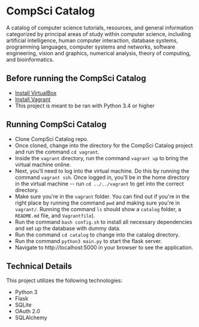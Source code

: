 # CompSci Catalog

A catalog of computer science tutorials, resources, and general information categorized by principal areas of study within computer science, including artificial intelligence, human computer interaction, database systems, programming languages, computer systems and networks, software engineering, vision and graphics, numerical analysis, theory of computing, and bioinformatics. 

## Before running the CompSci Catalog

* [Install VirtualBox](https://www.virtualbox.org/wiki/Download_Old_Builds_5_1)
* [Install Vagrant](https://www.vagrantup.com/downloads.html)
* This project is meant to be ran with Python 3.4 or higher

## Running CompSci Catalog

* Clone CompSci Catalog repo.
* Once cloned, change into the directory for the CompSci Catalog project and run the command `cd vagrant`.
* Inside the `vagrant` directory, run the command `vagrant up` to bring the virtual machine online.
* Next, you'll need to log into the virtual machine. Do this by running the command `vagrant ssh`. Once logged in, you'll be in the home directory in the virtual machine -- run `cd ../../vagrant` to get into the correct directory.
* Make sure you're in the `vagrant` folder. You can find out if you're in the right place by running the command `pwd` and making sure you're in `vagrant/`. Running the command `ls` should show a `catalog` folder, a `README.md` file, and `Vagrantfile`).
* Run the command `bash config.sh` to install all necessary dependencies and set up the database with dummy data.
* Run the command `cd catalog` to change into the catalog directory.
* Run the command `python3 main.py` to start the flask server.
* Navigate to http://localhost:5000 in your browser to see the application.

## Technical Details
This project utilizes the following technologies:

* Python 3
* Flask
* SQLite
* OAuth 2.0
* SQLAlchemy